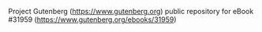Project Gutenberg (https://www.gutenberg.org) public repository for eBook #31959 (https://www.gutenberg.org/ebooks/31959)

